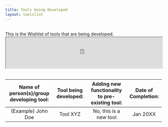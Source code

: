 ```yaml
---
title: Tools being Developed
layout: toolslist
---
```


<br>
This is the Wishlist of tools that are being developed.  

<iframe src="https://docs.google.com/spreadsheets/d/1T30do_HLOBEJS0LjkEm5b_Ct_NY2kkcVx-2jOxqG7o4/pubhtml?gid=100947017&amp;single=true&amp;widget=false&amp;chrome=false&amp;range=a1:d2" width="100%" height="100">spreadsheet loading...</iframe>


<br>
<br>

| **Name of person(s)/group developing tool:** | **Tool being developed:** | **Adding new functionality to pre-existing tool:** | **Date of Completion:** |
:---:|:---:|:---:|:---:
(Example) John Doe | Tool XYZ | No, this is a new tool | Jan 20XX
